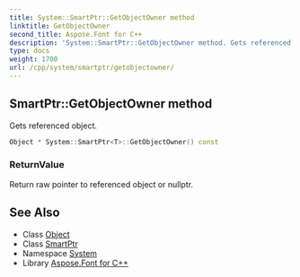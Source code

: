 ```yaml
---
title: System::SmartPtr::GetObjectOwner method
linktitle: GetObjectOwner
second_title: Aspose.Font for C++
description: 'System::SmartPtr::GetObjectOwner method. Gets referenced object in C++.'
type: docs
weight: 1700
url: /cpp/system/smartptr/getobjectowner/
---
```

## SmartPtr::GetObjectOwner method


Gets referenced object.

```cpp
Object * System::SmartPtr<T>::GetObjectOwner() const
```


### ReturnValue

Return raw pointer to referenced object or nullptr.

## See Also

* Class [Object](../../object/)
* Class [SmartPtr](../)
* Namespace [System](../../)
* Library [Aspose.Font for C++](../../../)
